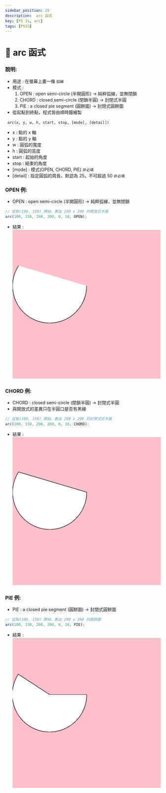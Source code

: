 ```yaml
---
sidebar_position: 25
description:  arc 函式
key: [P5 Js, arc]
tags: [P5JS]
---
```


# 🎨 arc 函式

### 說明:

- 用途 : 在螢幕上畫一條 `弧線`
- 模式 :
  1. OPEN : open semi-circle (半開圓形) -> 純粹弧線，並無閉鎖
  2. CHORD : closed semi-circle (閉鎖半圓) -> 封閉式半圓
  3. PIE : a closed pie segment (圓餅圖) -> 封閉式圓餅圖
- 從起點到終點，程式皆由順時鐘繪製

` arc(x, y, w, h, start, stop, [mode], [detail])`

- x : 點的 x 軸
- y : 點的 y 軸
- w : 圓弧的寬度
- h : 圓弧的高度
- start : 起始的角度
- stop : 結束的角度
- [mode] : 模式(OPEN, CHORD, PIE) `非必填`
- [detail] : 指定圓弧的周長，默認為 25，不可超過 50 `非必填`

### OPEN 例:

- OPEN : open semi-circle (半開圓形) -> 純粹弧線，並無閉鎖

```javascript
// 從點(100, 150) 開始，劃出 200 x 200 的開放式半圓
arc(100, 150, 200, 200, 0, 10, OPEN);
```

- 結果 :
  ![mdImg](https://github.com/LINDuke-Lin/p5Js-Demo/raw/main/Method-arc/img/open.png)

### CHORD 例:

- CHORD : closed semi-circle (閉鎖半圓) -> 封閉式半圓
- 與開放式的差異只在半圓口是否有黑線

```javascript
// 從點(100, 150) 開始，劃出 200 x 200 的封閉式式半圓
arc(100, 150, 200, 200, 0, 10, CHORD);
```

- 結果 :
  ![mdImg](https://github.com/LINDuke-Lin/p5Js-Demo/raw/main/Method-arc/img/chord.png)

### PIE 例:

- PIE : a closed pie segment (圓餅圖) -> 封閉式圓餅圖

```javascript
// 從點(100, 150) 開始，劃出 200 x 200 的圓餅圖
arc(100, 150, 200, 200, 0, 10, PIE);
```

- 結果 :
  ![mdImg](https://github.com/LINDuke-Lin/p5Js-Demo/raw/main/Method-arc/img/pie.png)
